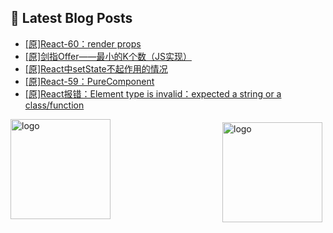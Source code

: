 ## 📕 Latest Blog Posts

<!-- BLOG-POST-LIST:START -->
- [[原]React-60：render props](https://blog.csdn.net/sinat_41696687/article/details/115981322)
- [[原]剑指Offer——最小的K个数（JS实现）](https://blog.csdn.net/sinat_41696687/article/details/115999098)
- [[原]React中setState不起作用的情况](https://blog.csdn.net/sinat_41696687/article/details/115977916)
- [[原]React-59：PureComponent](https://blog.csdn.net/sinat_41696687/article/details/115974071)
- [[原]React报错：Element type is invalid：expected a string or a class/function](https://blog.csdn.net/sinat_41696687/article/details/115962045)
<!-- BLOG-POST-LIST:END -->
<img src="https://github-readme-stats.vercel.app/api?username=qq1120637483&show_icons=true" alt="logo" height="160" align="right" style="margin: 5px; margin-bottom: 20px;" />

<img src="https://github-profile-trophy.vercel.app/?username=qq1120637483&theme=flat&column=7" alt="logo" height="160" align="center" style="margin: auto; margin-bottom: 20px;" />


<!--
**qq1120637483/qq1120637483** is a ✨ _special_ ✨ repository because its `README.md` (this file) appears on your GitHub profile.

Here are some ideas to get you started:

- 🔭 I’m currently working on ...
- 🌱 I’m currently learning ...
- 👯 I’m looking to collaborate on ...
- 🤔 I’m looking for help with ...
- 💬 Ask me about ...
- 📫 How to reach me: ...
- 😄 Pronouns: ...
- ⚡ Fun fact: ...
-->
